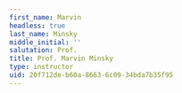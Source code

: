 ```yaml
---
first_name: Marvin
headless: true
last_name: Minsky
middle_initial: ''
salutation: Prof.
title: Prof. Marvin Minsky
type: instructor
uid: 20f712de-b60a-8663-6c09-34bda7b35f95
---
```

